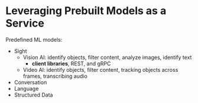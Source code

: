 # Leveraging Prebuilt Models as a Service

Predefined ML models:

- Sight
  - Vision AI: identify objects, filter content, analyze images, identify text
    - __client libraries__, REST, and gRPC
  - Video AI: identify objects, filter content, tracking objects across frames, transcribing audio
- Conversation
- Language
- Structured Data